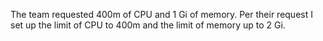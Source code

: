 The team  requested 400m of CPU and 1 Gi of memory. Per their request I set up the limit of CPU to 400m and the limit of memory up to 2 Gi.
